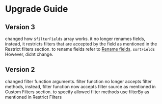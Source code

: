 # Upgrade Guide

## Version 3

changed how `$filterFields` array works. it no longer renames fields, instead, it restricts filters that are accepted by the field as mentioned in the Restrict filters section. to rename fields refer to [Rename fields](broken-reference). `sortFields` However, didnt change.

## Version 2

changed filter function arguments. filter function no longer accepts filter methods, instead, filter function now accepts filter source as mentioned in Custom Filters section. to specify allowed filter methods use filterBy as mentioned in Restrict Filters
